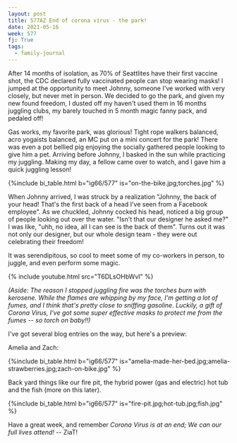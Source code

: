 ```yaml
---
layout: post
title: 577AZ End of corona virus - the park!
date: 2021-05-16
week: 577
fj: True
tags:
  - family-journal
---
```


After 14 months of isolation, as 70% of Seattlites have their first vaccine shot, the CDC declared fully vaccinated people can stop wearing masks! I jumped at the opportunity to meet Johnny, someone I've worked with very closely, but never met in person. We decided to go the park, and given my new found freedom, I dusted off my haven't used them in 16 months juggling clubs, my barely touched in 5 month magic fanny pack, and pedaled off!

Gas works, my favorite park, was glorious! Tight rope walkers balanced, acro yogaists balanced, an MC put on a mini concert for the park! There was even a pot bellied pig enjoying the socially gathered people looking to give him a pet. Arriving before Johnny, I basked in the sun while practicing my juggling. Making my day, a fellow came over to watch, and I gave him a quick juggling lesson!

{%include bi_table.html b="ig66/577" is="on-the-bike.jpg;torches.jpg" %}

When Johnny arrived, I was struck by a realization "Johnny, the back of your head! That's the first back of a head I've seen from a Facebook employee". As we chuckled, Johnny cocked his head, noticed a big group of people looking out over the water. "Isn't that our designer he asked me?" I was like, "uhh, no idea, all I can see is the back of them". Turns out it was not only our designer, but our whole design team - they were out celebrating their freedom!

It was serendipitous, so cool to meet some of my co-workers in person, to juggle, and even perform some magic.

{% include youtube.html src="T6DLsOHbWvI" %}

_(Aside: The reason I stopped juggling fire was the torches burn with kerosene. While the flames are whipping by my face, I'm getting a lot of fumes, and I think that's pretty close to sniffing gasoline. Luckily, a gift of Corona Virus, I've got some super effective masks to protect me from the fumes -- so torch on baby!!)_

I've got several blog entries on the way, but here's a preview:

Amelia and Zach:

{%include bi_table.html b="ig66/577"
is="amelia-made-her-bed.jpg;amelia-strawberries.jpg;zach-on-bike.jpg" %}

Back yard things like our fire pit, the hybrid power (gas and electric) hot tub and the fish (more on this later).

{%include bi_table.html b="ig66/577" is="fire-pit.jpg;hot-tub.jpg;fish.jpg" %}

Have a great week, and remember _Corona Virus is at an end; We can our full lives attend!_ -- ZiaT!
